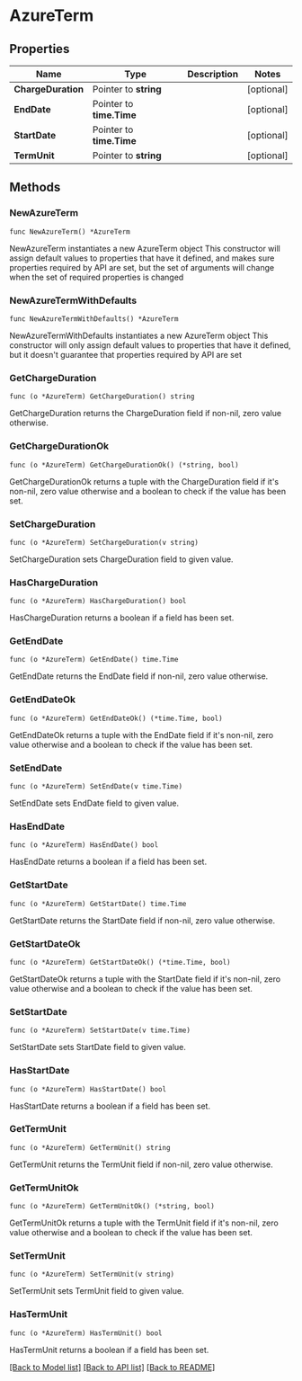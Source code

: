 # AzureTerm

## Properties

Name | Type | Description | Notes
------------ | ------------- | ------------- | -------------
**ChargeDuration** | Pointer to **string** |  | [optional] 
**EndDate** | Pointer to **time.Time** |  | [optional] 
**StartDate** | Pointer to **time.Time** |  | [optional] 
**TermUnit** | Pointer to **string** |  | [optional] 

## Methods

### NewAzureTerm

`func NewAzureTerm() *AzureTerm`

NewAzureTerm instantiates a new AzureTerm object
This constructor will assign default values to properties that have it defined,
and makes sure properties required by API are set, but the set of arguments
will change when the set of required properties is changed

### NewAzureTermWithDefaults

`func NewAzureTermWithDefaults() *AzureTerm`

NewAzureTermWithDefaults instantiates a new AzureTerm object
This constructor will only assign default values to properties that have it defined,
but it doesn't guarantee that properties required by API are set

### GetChargeDuration

`func (o *AzureTerm) GetChargeDuration() string`

GetChargeDuration returns the ChargeDuration field if non-nil, zero value otherwise.

### GetChargeDurationOk

`func (o *AzureTerm) GetChargeDurationOk() (*string, bool)`

GetChargeDurationOk returns a tuple with the ChargeDuration field if it's non-nil, zero value otherwise
and a boolean to check if the value has been set.

### SetChargeDuration

`func (o *AzureTerm) SetChargeDuration(v string)`

SetChargeDuration sets ChargeDuration field to given value.

### HasChargeDuration

`func (o *AzureTerm) HasChargeDuration() bool`

HasChargeDuration returns a boolean if a field has been set.

### GetEndDate

`func (o *AzureTerm) GetEndDate() time.Time`

GetEndDate returns the EndDate field if non-nil, zero value otherwise.

### GetEndDateOk

`func (o *AzureTerm) GetEndDateOk() (*time.Time, bool)`

GetEndDateOk returns a tuple with the EndDate field if it's non-nil, zero value otherwise
and a boolean to check if the value has been set.

### SetEndDate

`func (o *AzureTerm) SetEndDate(v time.Time)`

SetEndDate sets EndDate field to given value.

### HasEndDate

`func (o *AzureTerm) HasEndDate() bool`

HasEndDate returns a boolean if a field has been set.

### GetStartDate

`func (o *AzureTerm) GetStartDate() time.Time`

GetStartDate returns the StartDate field if non-nil, zero value otherwise.

### GetStartDateOk

`func (o *AzureTerm) GetStartDateOk() (*time.Time, bool)`

GetStartDateOk returns a tuple with the StartDate field if it's non-nil, zero value otherwise
and a boolean to check if the value has been set.

### SetStartDate

`func (o *AzureTerm) SetStartDate(v time.Time)`

SetStartDate sets StartDate field to given value.

### HasStartDate

`func (o *AzureTerm) HasStartDate() bool`

HasStartDate returns a boolean if a field has been set.

### GetTermUnit

`func (o *AzureTerm) GetTermUnit() string`

GetTermUnit returns the TermUnit field if non-nil, zero value otherwise.

### GetTermUnitOk

`func (o *AzureTerm) GetTermUnitOk() (*string, bool)`

GetTermUnitOk returns a tuple with the TermUnit field if it's non-nil, zero value otherwise
and a boolean to check if the value has been set.

### SetTermUnit

`func (o *AzureTerm) SetTermUnit(v string)`

SetTermUnit sets TermUnit field to given value.

### HasTermUnit

`func (o *AzureTerm) HasTermUnit() bool`

HasTermUnit returns a boolean if a field has been set.


[[Back to Model list]](../README.md#documentation-for-models) [[Back to API list]](../README.md#documentation-for-api-endpoints) [[Back to README]](../README.md)


